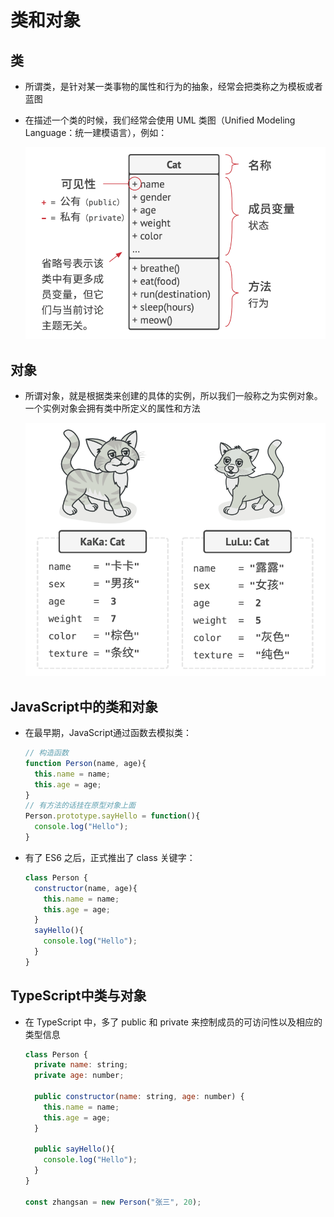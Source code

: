 # 类和对象

## 类

+ 所谓类，是针对某一类事物的属性和行为的抽象，经常会把类称之为模板或者蓝图

+ 在描述一个类的时候，我们经常会使用 UML 类图（Unified Modeling Language：统一建模语言），例如：

  ![alt text](<images/UML 类图.png>)

## 对象

+ 所谓对象，就是根据类来创建的具体的实例，所以我们一般称之为实例对象。一个实例对象会拥有类中所定义的属性和方法

  ![alt text](images/对象.png)

## JavaScript中的类和对象

+ 在最早期，JavaScript通过函数去模拟类：

  ```js
  // 构造函数
  function Person(name, age){
    this.name = name;
    this.age = age;
  }
  // 有方法的话挂在原型对象上面
  Person.prototype.sayHello = function(){
    console.log("Hello");
  }
  ```

+ 有了 ES6 之后，正式推出了 class 关键字：

  ```js
  class Person {
    constructor(name, age){
      this.name = name;
      this.age = age;
    }
    sayHello(){
      console.log("Hello");
    }
  }
  ```

## TypeScript中类与对象

+ 在 TypeScript 中，多了 public 和 private 来控制成员的可访问性以及相应的类型信息

  ```js
  class Person {
    private name: string;
    private age: number;

    public constructor(name: string, age: number) {
      this.name = name;
      this.age = age;
    }

    public sayHello(){
      console.log("Hello");
    }
  }

  const zhangsan = new Person("张三", 20);
  ```




